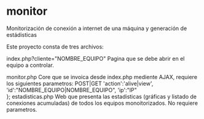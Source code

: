 # monitor
Monitorización de conexión a internet de una máquina y generación de estádisticas

Este proyecto consta de tres archivos:

index.php?cliente="NOMBRE_EQUIPO"
  Pagina que se debe abrir en el equipo a controlar.

monitor.php
  Core que se invoica desde index.php mediente AJAX, requiere los siguientes parametros: POST|GET
        'action':'alive|view', 
                'id':"NOMBRE_EQUIPO|NOMBRE_EQUIPO",
                'ip':"IP"    
            }; 
estadisticas.php
  Web que presenta las estadisticas (gráficas y listado de conexiones acumuladas) de todos los equipos monoitorizados. No requiere parametros. 
